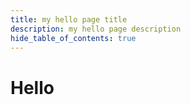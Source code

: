 ```yaml
---
title: my hello page title
description: my hello page description
hide_table_of_contents: true
---
```


# Hello
